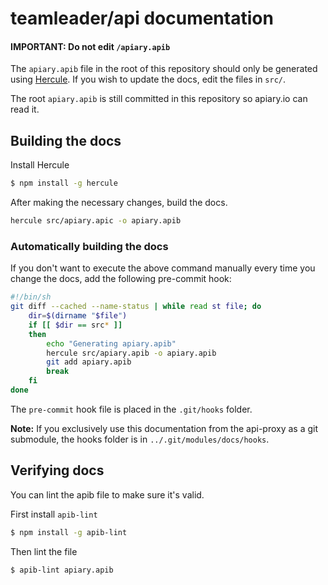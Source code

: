 # teamleader/api documentation

#### IMPORTANT: Do not edit `/apiary.apib`

The `apiary.apib` file in the root of this repository should only be generated using [Hercule](https://github.com/jamesramsay/hercule). If you wish to update the docs, edit the files in `src/`.

The root `apiary.apib` is still committed in this repository so apiary.io can read it.

## Building the docs

Install Hercule

```bash
$ npm install -g hercule
```

After making the necessary changes, build the docs.

```bash
hercule src/apiary.apic -o apiary.apib
```

### Automatically building the docs

If you don't want to execute the above command manually every time you change the docs, add the following pre-commit hook:

```bash
#!/bin/sh
git diff --cached --name-status | while read st file; do
	dir=$(dirname "$file")
	if [[ $dir == src* ]]
	then
		echo "Generating apiary.apib"
		hercule src/apiary.apib -o apiary.apib
		git add apiary.apib
		break
	fi
done
```

The `pre-commit` hook file is placed in the `.git/hooks` folder. 

**Note:** If you exclusively use this documentation from the api-proxy as a git submodule, the hooks folder is in `../.git/modules/docs/hooks`. 

## Verifying docs

You can lint the apib file to make sure it's valid. 

First install `apib-lint` 

```bash
$ npm install -g apib-lint 
```

Then lint the file

```bash
$ apib-lint apiary.apib
```
